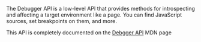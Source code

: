 
The Debugger API is a low-level API that provides methods for
introspecting and affecting a target environment like a page. You can
find JavaScript sources, set breakpoints on them, and more.

This API is completely documented on the [Debgger
API](https://developer.mozilla.org/en-US/docs/Tools/Debugger-API) MDN
page

